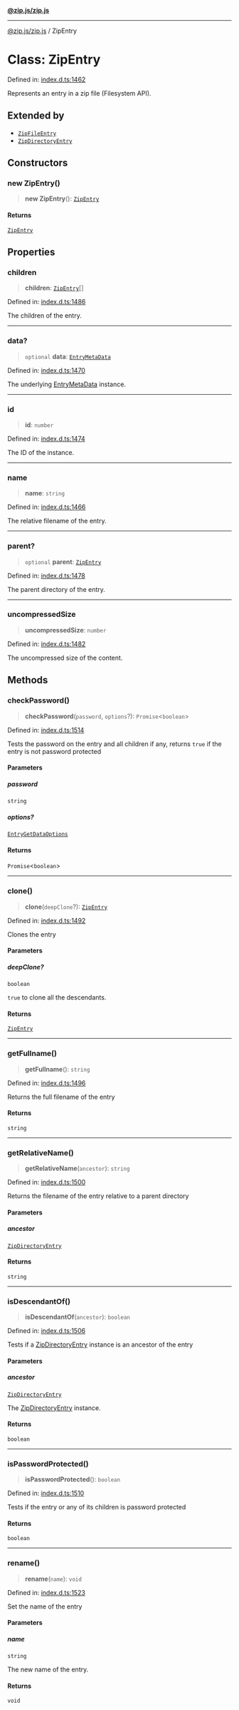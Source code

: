 [**@zip.js/zip.js**](../README.md)

***

[@zip.js/zip.js](../globals.md) / ZipEntry

# Class: ZipEntry

Defined in: [index.d.ts:1462](https://github.com/gildas-lormeau/zip.js/blob/d0e6c1395e38b4516517dbdf3097589fab5ed02c/index.d.ts#L1462)

Represents an entry in a zip file (Filesystem API).

## Extended by

- [`ZipFileEntry`](ZipFileEntry.md)
- [`ZipDirectoryEntry`](ZipDirectoryEntry.md)

## Constructors

### new ZipEntry()

> **new ZipEntry**(): [`ZipEntry`](ZipEntry.md)

#### Returns

[`ZipEntry`](ZipEntry.md)

## Properties

### children

> **children**: [`ZipEntry`](ZipEntry.md)[]

Defined in: [index.d.ts:1486](https://github.com/gildas-lormeau/zip.js/blob/d0e6c1395e38b4516517dbdf3097589fab5ed02c/index.d.ts#L1486)

The children of the entry.

***

### data?

> `optional` **data**: [`EntryMetaData`](../interfaces/EntryMetaData.md)

Defined in: [index.d.ts:1470](https://github.com/gildas-lormeau/zip.js/blob/d0e6c1395e38b4516517dbdf3097589fab5ed02c/index.d.ts#L1470)

The underlying [EntryMetaData](../interfaces/EntryMetaData.md) instance.

***

### id

> **id**: `number`

Defined in: [index.d.ts:1474](https://github.com/gildas-lormeau/zip.js/blob/d0e6c1395e38b4516517dbdf3097589fab5ed02c/index.d.ts#L1474)

The ID of the instance.

***

### name

> **name**: `string`

Defined in: [index.d.ts:1466](https://github.com/gildas-lormeau/zip.js/blob/d0e6c1395e38b4516517dbdf3097589fab5ed02c/index.d.ts#L1466)

The relative filename of the entry.

***

### parent?

> `optional` **parent**: [`ZipEntry`](ZipEntry.md)

Defined in: [index.d.ts:1478](https://github.com/gildas-lormeau/zip.js/blob/d0e6c1395e38b4516517dbdf3097589fab5ed02c/index.d.ts#L1478)

The parent directory of the entry.

***

### uncompressedSize

> **uncompressedSize**: `number`

Defined in: [index.d.ts:1482](https://github.com/gildas-lormeau/zip.js/blob/d0e6c1395e38b4516517dbdf3097589fab5ed02c/index.d.ts#L1482)

The uncompressed size of the content.

## Methods

### checkPassword()

> **checkPassword**(`password`, `options`?): `Promise`\<`boolean`\>

Defined in: [index.d.ts:1514](https://github.com/gildas-lormeau/zip.js/blob/d0e6c1395e38b4516517dbdf3097589fab5ed02c/index.d.ts#L1514)

Tests the password on the entry and all children if any, returns `true` if the entry is not password protected

#### Parameters

##### password

`string`

##### options?

[`EntryGetDataOptions`](../interfaces/EntryGetDataOptions.md)

#### Returns

`Promise`\<`boolean`\>

***

### clone()

> **clone**(`deepClone`?): [`ZipEntry`](ZipEntry.md)

Defined in: [index.d.ts:1492](https://github.com/gildas-lormeau/zip.js/blob/d0e6c1395e38b4516517dbdf3097589fab5ed02c/index.d.ts#L1492)

Clones the entry

#### Parameters

##### deepClone?

`boolean`

`true` to clone all the descendants.

#### Returns

[`ZipEntry`](ZipEntry.md)

***

### getFullname()

> **getFullname**(): `string`

Defined in: [index.d.ts:1496](https://github.com/gildas-lormeau/zip.js/blob/d0e6c1395e38b4516517dbdf3097589fab5ed02c/index.d.ts#L1496)

Returns the full filename of the entry

#### Returns

`string`

***

### getRelativeName()

> **getRelativeName**(`ancestor`): `string`

Defined in: [index.d.ts:1500](https://github.com/gildas-lormeau/zip.js/blob/d0e6c1395e38b4516517dbdf3097589fab5ed02c/index.d.ts#L1500)

Returns the filename of the entry relative to a parent directory

#### Parameters

##### ancestor

[`ZipDirectoryEntry`](ZipDirectoryEntry.md)

#### Returns

`string`

***

### isDescendantOf()

> **isDescendantOf**(`ancestor`): `boolean`

Defined in: [index.d.ts:1506](https://github.com/gildas-lormeau/zip.js/blob/d0e6c1395e38b4516517dbdf3097589fab5ed02c/index.d.ts#L1506)

Tests if a [ZipDirectoryEntry](ZipDirectoryEntry.md) instance is an ancestor of the entry

#### Parameters

##### ancestor

[`ZipDirectoryEntry`](ZipDirectoryEntry.md)

The [ZipDirectoryEntry](ZipDirectoryEntry.md) instance.

#### Returns

`boolean`

***

### isPasswordProtected()

> **isPasswordProtected**(): `boolean`

Defined in: [index.d.ts:1510](https://github.com/gildas-lormeau/zip.js/blob/d0e6c1395e38b4516517dbdf3097589fab5ed02c/index.d.ts#L1510)

Tests if the entry or any of its children is password protected

#### Returns

`boolean`

***

### rename()

> **rename**(`name`): `void`

Defined in: [index.d.ts:1523](https://github.com/gildas-lormeau/zip.js/blob/d0e6c1395e38b4516517dbdf3097589fab5ed02c/index.d.ts#L1523)

Set the name of the entry

#### Parameters

##### name

`string`

The new name of the entry.

#### Returns

`void`
